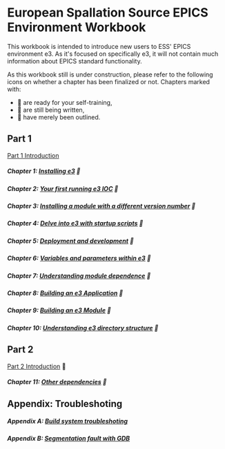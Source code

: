 # European Spallation Source EPICS Environment Workbook

This workbook is intended to introduce new users to ESS' EPICS environment e3. As it's focused on specifically e3, it will not contain much information about EPICS standard functionality.

As this workbook still is under construction, please refer to the following icons on whether a chapter has been finalized or not. Chapters marked with:

* :book: are ready for your self-training,
* :pencil: are still being written,
* :construction: have merely been outlined.

## Part 1

[Part 1 Introduction](intropart1.md)

##### Chapter 1: [Installing e3](chapter1.md) :book:
##### Chapter 2: [Your first running e3 IOC](chapter2.md) :book:
##### Chapter 3: [Installing a module with a different version number](chapter3.md) :book:
##### Chapter 4: [Delve into e3 with startup scripts](chapter4.md) :book:
##### Chapter 5: [Deployment and development](chapter5.md) :book:
##### Chapter 6: [Variables and parameters within e3](chapter6.md) :book:
##### Chapter 7: [Understanding module dependence](chapter7.md) :book:
##### Chapter 8: [Building an e3 Application](chapter8.md) :book:
##### Chapter 9: [Building an e3 Module](chapter9.md) :pencil:
##### Chapter 10: [Understanding e3 directory structure](chapter10.md) :construction: 

## Part 2

[Part 2 Introduction](intropart2.md) :construction: 

##### Chapter 11: [Other dependencies](chapter11.md) :book:

## Appendix: Troubleshoting

##### Appendix A: [Build system troubleshoting](appendixA.md)
##### Appendix B: [Segmentation fault with GDB](appendixB.md)

<!-- # Part 2 :  -->

<!-- ## Chapter 10 -->
<!-- [Dependence, Dependence, and Dependence](9.md) -->

<!-- ## Chapter X -->
<!-- [Release Rule](11.md) -->

<!-- ## Chapter X -->
<!-- [Work with EPICS Community](12.md) -->


<!-- ## Other Subjects  -->
<!-- * Multiple e3s in a host -->
<!-- * Hidden makefile rules (db, hdrs, vlibs, epics, and so on) -->
<!-- * setE3env.bash -->
<!-- * e3.bash -->
<!-- * supplement tools (epics_NIOCs, pkg_automation, pciids, etherlabmaster, etc) -->
<!-- * sequencer -->
<!-- * db, template, subst files (inflating...) -->
<!-- * e3 configuration variables -->
<!-- * e3 building system -->
<!-- * systemd  -->
<!-- * require  -->
